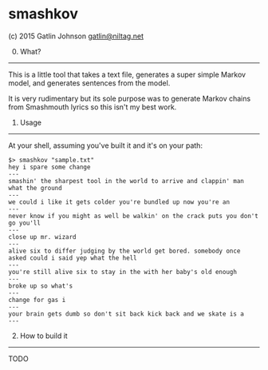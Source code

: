 smashkov
===

(c) 2015 Gatlin Johnson <gatlin@niltag.net>

0. What?
---

This is a little tool that takes a text file, generates a super simple Markov
model, and generates sentences from the model.

It is very rudimentary but its sole purpose was to generate Markov chains from
Smashmouth lyrics so this isn't my best work.

1. Usage
---

At your shell, assuming you've built it and it's on your path:

    $> smashkov "sample.txt"
    hey i spare some change 
    ---
    smashin' the sharpest tool in the world to arrive and clappin' man what the ground 
    ---
    we could i like it gets colder you're bundled up now you're an 
    ---
    never know if you might as well be walkin' on the crack puts you don't go you'll 
    ---
    close up mr. wizard 
    ---
    alive six to differ judging by the world get bored. somebody once asked could i said yep what the hell 
    ---
    you're still alive six to stay in the with her baby's old enough 
    ---
    broke up so what's 
    ---
    change for gas i 
    ---
    your brain gets dumb so don't sit back kick back and we skate is a 
    ---

2. How to build it
---

TODO

[hp]: https://www.haskell.org/platform/
